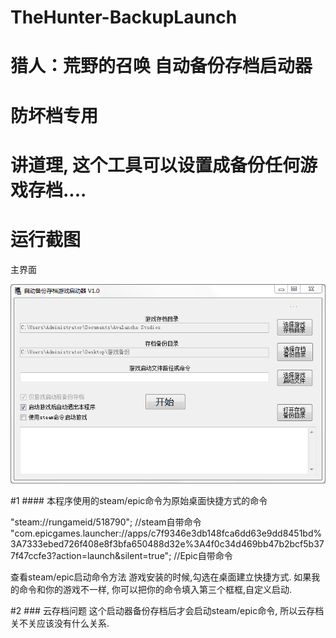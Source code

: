 ﻿# TheHunter-BackupLaunch
# 猎人：荒野的召唤 自动备份存档启动器
# 防坏档专用
# 讲道理, 这个工具可以设置成备份任何游戏存档....



运行截图  
========


主界面  

![图片无法载入, 请搭梯子或Clone源码](https://github.com/HeSuxiang/TheHunter-BackupLaunch/raw/main/TheHunter-BackupLaunch/screen-shot.PNG)  

#1 ####
本程序使用的steam/epic命令为原始桌面快捷方式的命令

"steam://rungameid/518790";   //steam自带命令
"com.epicgames.launcher://apps/c7f9346e3db148fca6dd63e9dd8451bd%3A7333ebed726f408e8f3bfa650488d32e%3A4f0c34d469bb47b2bcf5b377f47ccfe3?action=launch&silent=true";   //Epic自带命令

查看steam/epic启动命令方法
游戏安装的时候,勾选在桌面建立快捷方式.
如果我的命令和你的游戏不一样, 你可以把你的命令填入第三个框框,自定义启动.

#2 ###
云存档问题
这个启动器备份存档后才会启动steam/epic命令, 所以云存档关不关应该没有什么关系.




